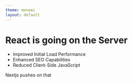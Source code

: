 ```yaml
---
theme: monomi
layout: default
---
```


# React is going on the Server

- Improved Initial Load Performance
- Enhanced SEO Capabilities
- Reduced Client-Side JavaScript

Nextjs pushes on that
